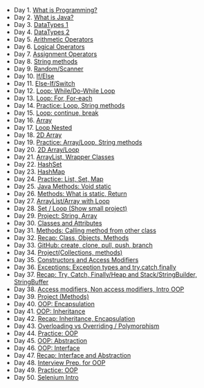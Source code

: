 * Day 1. [What is Programming?](src/day1)
* Day 2. [What is Java?](src/day2)
* Day 3. [DataTypes 1](src/day3)
* Day 4. [DataTypes 2](src/day4)
* Day 5. [Arithmetic Operators](src/day5)
* Day 6. [Logical Operators](src/day6)
* Day 7. [Assignment Operators](src/day7)
* Day 8. [String methods](src/day8)
* Day 9. [Random/Scanner](src/day9)
* Day 10. [If/Else](src/day10)
* Day 11. [Else-If/Switch](src/day11)
* Day 12. [Loop: While/Do-While Loop](src/day12)
* Day 13. [Loop: For, For-each](src/day13)
* Day 14. [Practice: Loop, String methods](src/day14)
* Day 15. [Loop: continue, break](src/day15)
* Day 16. [Array](src/day16)
* Day 17. [Loop Nested](src/day17)
* Day 18. [2D Array](src/day18)
* Day 19. [Practice: Array/Loop, String methods](src/day19)
* Day 20. [2D Array/Loop](src/day20)
* Day 21. [ArrayList, Wrapper Classes](src/day21)
* Day 22. [HashSet](src/day22)
* Day 23. [HashMap](src/day23)
* Day 24. [Practice: List, Set, Map](src/day24)
* Day 25. [Java Methods: Void static](src/day25)
* Day 26. [Methods: What is static, Return](src/day26)
* Day 27. [ArrayList/Array with Loop](src/day27)
* Day 28. [Set / Loop (Show small project)](src/day28)
* Day 29. [Project: String, Array](src/day29)
* Day 30. [Classes and Attributes](src/day30)
* Day 31. [Methods: Calling method from other class](src/day31)
* Day 32. [Recap: Class, Objects, Methods](src/day32)
* Day 33. [GitHub: create, clone, pull, push, branch](src/day33)  
* Day 34. [Project(Collections, methods)](src/day34)
* Day 35. [Constructors and Access Modifiers](src/day35)
* Day 36. [Exceptions: Exception types and try,catch,finally](src/day36)
* Day 37. [Recap: Try, Catch, Finally/Heap and Stack/StringBuilder, StringBuffer](src/day37)
* Day 38. [Access modifiers, Non access modifiers, Intro OOP](src/day38)
* Day 39. [Project (Methods)](src/day39)
* Day 40. [OOP: Encapsulation](src/day40)
* Day 41. [OOP: Inheritance](src/day41)
* Day 42. [Recap: Inheritance, Encapsulation](src/day42)
* Day 43. [Overloading vs Overriding / Polymorphism](src/day43)
* Day 44. [Practice: OOP](src/day44)
* Day 45. [OOP: Abstraction](src/day45)
* Day 46. [OOP: Interface](src/day46)
* Day 47. [Recap: Interface and Abstraction](src/day47)
* Day 48. [Interview Prep. for OOP ](src/day48)
* Day 49. [Practice: OOP](src/day49)
* Day 50. [Selenium Intro](src/day50)